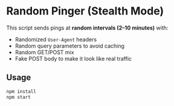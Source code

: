 # Random Pinger (Stealth Mode)

This script sends pings at **random intervals (2–10 minutes)** with:
- Randomized `User-Agent` headers
- Random query parameters to avoid caching
- Random GET/POST mix
- Fake POST body to make it look like real traffic

## Usage
```bash
npm install
npm start
